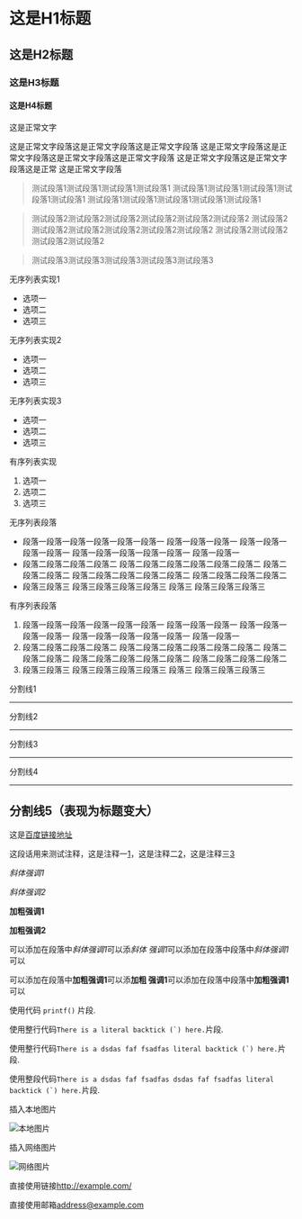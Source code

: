 # 这是H1标题
## 这是H2标题
### 这是H3标题
#### 这是H4标题

这是正常文字

这是正常文字段落这是正常文字段落这是正常文字段落
这是正常文字段落这是正常文字段落这是正常文字段落这是正常文字段落
    这是正常文字段落这是正常文字段落这是正常
这是正常文字段落

> 测试段落1测试段落1测试段落1测试段落1
测试段落1测试段落1测试段落1测试段落1测试段落1
测试段落1测试段落1测试段落1测试段落1测试段落1

> 测试段落2测试段落2测试段落2测试段落2测试段落2测试段落2
> 测试段落2测试段落2测试段落2测试段落2测试段落2测试段落2
测试段落2测试段落2测试段落2测试段落2

> 测试段落3测试段落3测试段落3测试段落3测试段落3

无序列表实现1
* 选项一
* 选项二
* 选项三

无序列表实现2
+ 选项一
+ 选项二
+ 选项三

无序列表实现3
- 选项一
- 选项二
- 选项三

有序列表实现
1. 选项一
2. 选项二
3. 选项三

无序列表段落
* 段落一段落一段落一段落一段落一段落一
段落一段落一段落一
段落一段落一段落一段落一
段落一段落一段落一段落一段落一
段落一段落一
* 段落二段落二段落二段落二
段落二段落二段落二段落二段落二段落二
段落二段落二段落二
段落二段落二段落二段落二段落二
段落二段落二段落二段落二
* 段落三段落三
段落三段落三段落三段落三
段落三
段落三段落三段落三

有序列表段落
1. 段落一段落一段落一段落一段落一段落一
段落一段落一段落一
段落一段落一段落一段落一
段落一段落一段落一段落一段落一
段落一段落一
2. 段落二段落二段落二段落二
段落二段落二段落二段落二段落二段落二
段落二段落二段落二
段落二段落二段落二段落二段落二
段落二段落二段落二段落二
3. 段落三段落三
段落三段落三段落三段落三
段落三
段落三段落三段落三

分割线1
* * *

分割线2
***

分割线3
*****

分割线4
- - -

分割线5（表现为标题变大）
-------

这是[百度链接地址](http://baidu.com/)

这段话用来测试注释，这是注释一[1]，这是注释二[2]，这是注释三[3]

*斜体强调1*

_斜体强调2_

**加粗强调1**

__加粗强调2__

可以添加在段落中*斜体强调1*可以添*斜体
强调1*可以添加在段落中段落中*斜体强调1*可以

可以添加在段落中**加粗强调1**可以添**加粗
强调1**可以添加在段落中段落中**加粗强调1**可以


使用代码 `printf()` 片段.

使用整行代码``There is a literal backtick (`) here.``片段.

使用整行代码``There is a dsdas faf fsadfas
literal backtick (`) here.``片段.

使用整段代码```There is a
 dsdas faf fsadfas
  dsdas faf fsadfas
literal backtick (`) here.```片段.

插入本地图片

![本地图片](resource:assets/animal.png#140x140)

插入网络图片

![网络图片](https://s3.ax1x.com/2021/02/03/yMywCQ.png#140x140)

直接使用链接<http://example.com/>

直接使用邮箱<address@example.com>

[1]: http://google.com/        "Google"
[2]: http://search.yahoo.com/  "Yahoo Search"
[3]: http://search.msn.com/    "MSN Search"